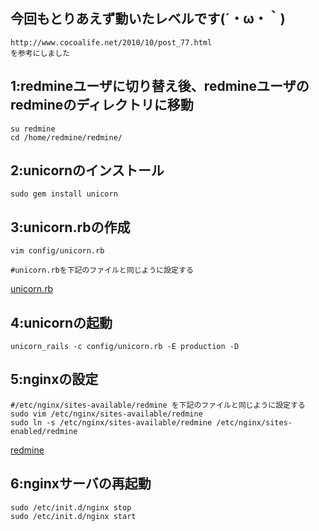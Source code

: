 ## 今回もとりあえず動いたレベルです(´・ω・｀)
	http://www.cocoalife.net/2010/10/post_77.html
	を参考にしました


## 1:redmineユーザに切り替え後、redmineユーザのredmineのディレクトリに移動
	su redmine
	cd /home/redmine/redmine/


## 2:unicornのインストール
	sudo gem install unicorn


## 3:unicorn.rbの作成
	vim config/unicorn.rb

	#unicorn.rbを下記のファイルと同じように設定する
[unicorn.rb](https://github.com/kyanro/gitlabknowledge/blob/5.x/nginx/redmine)


## 4:unicornの起動
	unicorn_rails -c config/unicorn.rb -E production -D


## 5:nginxの設定
	#/etc/nginx/sites-available/redmine を下記のファイルと同じように設定する
	sudo vim /etc/nginx/sites-available/redmine
	sudo ln -s /etc/nginx/sites-available/redmine /etc/nginx/sites-enabled/redmine
[redmine](https://github.com/kyanro/gitlabknowledge/blob/5.x/nginx/redmine)


## 6:nginxサーバの再起動
	sudo /etc/init.d/nginx stop
	sudo /etc/init.d/nginx start

